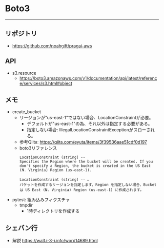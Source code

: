 # Boto3
------------------------------------------------
## リポジトリ
- https://github.com/noahgift/pragai-aws

## API
- s3.resource
    - https://boto3.amazonaws.com/v1/documentation/api/latest/reference/services/s3.html#object

## メモ
- create_bucket
    - リージョンが"us-east-1"ではない場合、LocationConstraintが必要。
        - デフォルトが"us-east-1"の為、それ以外は指定する必要がある。
        - 指定しない場合: IllegalLocationConstraintExceptionがスローされる。
    - 参考Qiita: https://qiita.com/eyuta/items/3f39536aae51cdf0d197
    - boto3リファレンス
        ```
        LocationConstraint (string) --
        Specifies the Region where the bucket will be created. If you don't specify a Region, the bucket is created in the US East (N. Virginia) Region (us-east-1).

        LocationConstraint (string) -- 。
        バケットを作成するリージョンを指定します。Region を指定しない場合、Bucket は US East (N. Virginia) Region (us-east-1) に作成されます。
        ```
- pytest: 組み込みフィクスチャ
    - tmpdir 
        - 1時ディレクトリを作成する

## シェバン行
- 解説 https://wa3.i-3-i.info/word14689.html